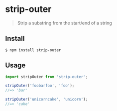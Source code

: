 # strip-outer

> Strip a substring from the start/end of a string

## Install

```
$ npm install strip-outer
```

## Usage

```js
import stripOuter from 'strip-outer';

stripOuter('foobarfoo', 'foo');
//=> 'bar'

stripOuter('unicorncake', 'unicorn');
//=> 'cake'
```
